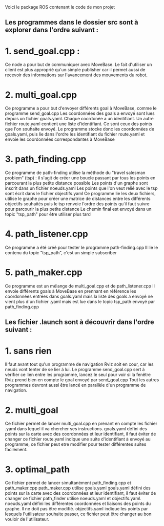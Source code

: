Voici le package ROS contenant le code de mon projet

## Les programmes dans le dossier src sont à explorer dans l'ordre suivant : 
# 1. send_goal.cpp :
Ce node a pour but de communiquer avec MoveBase. Le fait d'utiliser un client est plus approprié qu'un simple publisher car il permet aussi de recevoir des informations sur l'avancement des mouvements du robot.

# 2. multi_goal.cpp
Ce programme a pour but d'envoyer différents goal à MoveBase, comme le programme send_goal.cpp
Les coordonnées des goals a envoyé sont lues depuis un fichier goals.yaml. Chaque coordonée a un identifiant.
Un autre fichier route.yaml contient une liste d'identifiant. Ce sont ceux des points que l'on souhaite envoyé. 
Le programme stocke donc les coordonnées de goals.yaml, puis lie dans l'ordre les identifiant du fichier route.yaml et envoie les coordonnées correspondantes à MoveBase

# 3. path_finding.cpp
Ce programme de path-finding utilise la méthode du "travel salesman problem" (tsp) :
	il s'agit de créer une boucle passant par tous les points en parcourant la plus petite distance possible
Les points d'un graphe sont inscrit dans un fichier noeuds.yaml
Les points que l'on veut relié avec le tsp sont écrit dans le fichier objectifs.yaml
Ce programme lie les deux fichiers, utilise le graphe pour créer une matrice de distances entre les différents objectifs souhaités puis le tsp renvoie l'ordre des points qu'il faut suivre pour parcourir la plus petite distance
Le chemin final est envoyé dans un topic "tsp_path" pour être utiliser plus tard

# 4. path_listener.cpp
Ce programme a été créé pour tester le programme path-finding.cpp
Il lie le contenu du topic "tsp_path", c'est un simple subscriber

# 5. path_maker.cpp
Ce programme est un mélange de multi_goal.cpp et de path_listener.cpp
Il envoie différents goals à MoveBase en prennant en référence les coordonnées entrées dans goals.yaml mais la liste des goals a envoyé ne vient plus d'un fichier .yaml mais est lue dans le topic tsp_path envoyé par path_finding.cpp

## Les fichier .launch sont à découvrir dans l'ordre suivant : 
# 1. sans rien
Il faut avant tout qu'un programme de navigation Rviz soit en cour, car les neuds vont tenter de se lier à lui.
Le programme send_goal.cpp sert à vérifier ce lien entre les programme, lancez le seul pour voir si la fenêtre Rviz prend bien en compte le goal envoyé par send_goal.cpp
Tout les autres programmes devront aussi être lancé en parallèle d'un programme de navigation.
# 2. multi_goal
Ce fichier permet de lancer multi_goal.cpp en prenant en compte les fichier .yaml dans lequel il va chercher ses instructions.
goals.yaml défini des points sur la carte avec des coordonnées et leur identifiant, il faut éviter de changer ce fichier
route.yaml indique une suite d'identifiant à envoyé au programme, ce fichier peut etre modifier pour tester différentes suites facilement.
# 3. optimal_path
Ce fichier permet de lancer simultanément path_finding.cpp et path_maker.cpp
path_maker.cpp utilise goals.yaml
goals.yaml défini des points sur la carte avec des coordonnées et leur identifiant, il faut éviter de changer ce fichier
path_finder utilise noeuds.yaml et objectifs.yaml.
noeuds.yaml défini les différentes coordonnées et liaisons des points du graphe. Il ne doit pas être modifié.
objectifs.yaml indique les points par lesquels l'utilisateur souhaite passer, ce fichier peut être changer au bon vouloir de l'utilisateur.
